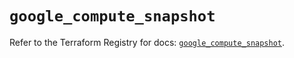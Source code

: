# `google_compute_snapshot`

Refer to the Terraform Registry for docs: [`google_compute_snapshot`](https://registry.terraform.io/providers/hashicorp/google/6.26.0/docs/resources/compute_snapshot).
